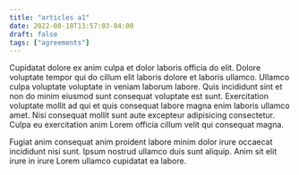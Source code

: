 ```yaml
---
title: "articles a1"
date: 2022-08-18T13:57:03-04:00
draft: false
tags: ["agreements"]
---
```


Cupidatat dolore ex anim culpa et dolor laboris officia do elit. Dolore voluptate tempor qui do cillum elit laboris dolore et laboris ullamco. Ullamco culpa voluptate voluptate in veniam laborum labore. Quis incididunt sint et non do minim eiusmod sunt consequat voluptate est sunt. Exercitation voluptate mollit ad qui et quis consequat labore magna enim laboris ullamco amet. Nisi consequat mollit sunt aute excepteur adipisicing consectetur. Culpa eu exercitation anim Lorem officia cillum velit qui consequat magna.

Fugiat anim consequat anim proident labore minim dolor irure occaecat incididunt nisi sunt. Ipsum nostrud ullamco duis sunt aliquip. Anim sit elit irure in irure Lorem ullamco cupidatat ea labore.